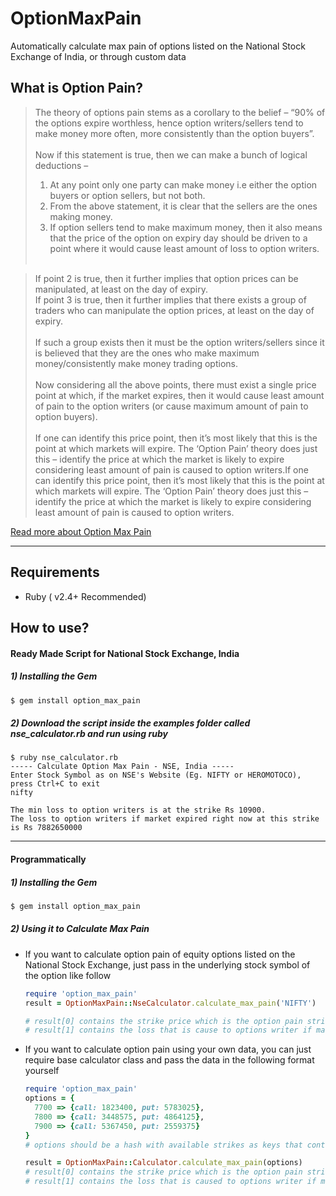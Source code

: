 # OptionMaxPain

Automatically calculate max pain of options listed on the National Stock Exchange of India, or through custom data

## What is Option Pain?

> The theory of options pain stems as a corollary to the belief – “90% of the options expire worthless, hence option writers/sellers tend to make money more often, more consistently than the option buyers”.<br><br>
Now if this statement is true, then we can make a bunch of logical deductions –<br>
>1) At any point only one party can make money i.e either the option buyers or option sellers, but not both.
>2) From the above statement, it is clear that the sellers are the ones making money.
>3) If option sellers tend to make maximum money, then it also means that the price of the option on expiry day should be driven to a point where it would cause least amount of loss to option writers.<br><br>

>If point 2 is true, then it further implies that option prices can be manipulated, at least on the day of expiry.<br>
If point 3 is true, then it further implies that there exists a group of traders who can manipulate the option prices, at least on the day of expiry.<br><br>
If such a group exists then it must be the option writers/sellers since it is believed that they are the ones who make maximum money/consistently make money trading options.<br><br>
Now considering all the above points, there must exist a single price point at which, if the market expires, then it would cause least amount of pain to the option writers (or cause maximum amount of pain to option buyers).<br><br>
If one can identify this price point, then it’s most likely that this is the point at which markets will expire. The ‘Option Pain’ theory does just this – identify the price at which the market is likely to expire considering least amount of pain is caused to option writers.If one can identify this price point, then it’s most likely that this is the point at which markets will expire. The ‘Option Pain’ theory does just this – identify the price at which the market is likely to expire considering least amount of pain is caused to option writers.

[Read more about Option Max Pain](https://zerodha.com/varsity/chapter/max-pain-pcr-ratio/ "Read more about Option Max Pain")

---
## Requirements
+ Ruby ( v2.4+ Recommended)


## How to use?
#### Ready Made Script for National Stock Exchange, India
##### 1) Installing the Gem
```sh
$ gem install option_max_pain
```
##### 2) Download the script inside the examples folder called nse_calculator.rb and run using ruby
```text
$ ruby nse_calculator.rb
----- Calculate Option Max Pain - NSE, India -----
Enter Stock Symbol as on NSE's Website (Eg. NIFTY or HEROMOTOCO), press Ctrl+C to exit
nifty

The min loss to option writers is at the strike Rs 10900.
The loss to option writers if market expired right now at this strike is Rs 7882650000

```
---
#### Programmatically
##### 1) Installing the Gem
```sh
$ gem install option_max_pain
```
##### 2) Using it to Calculate Max Pain
- If you want to calculate option pain of equity options listed on the National Stock Exchange, just pass in the underlying stock symbol of the option like follow
	```ruby
    require 'option_max_pain'
    result = OptionMaxPain::NseCalculator.calculate_max_pain('NIFTY')
    
    # result[0] contains the strike price which is the option pain strike price
    # result[1] contains the loss that is cause to options writer if market expired right now at this strike price
- If you want to calculate option pain using your own data, you can just require base calculator class and pass the data in the following format yourself
	```ruby
    require 'option_max_pain'
    options = {
      7700 => {call: 1823400, put: 5783025},
      7800 => {call: 3448575, put: 4864125},
      7900 => {call: 5367450, put: 2559375}
    }
    # options should be a hash with available strikes as keys that contains a hash of its Open Interest of call and put options

    result = OptionMaxPain::Calculator.calculate_max_pain(options) 
    # result[0] contains the strike price which is the option pain strike price
    # result[1] contains the loss that is caused to options writer if market expired right now at this strike price
    ```

